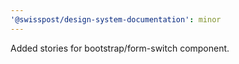 ```yaml
---
'@swisspost/design-system-documentation': minor
---
```


Added stories for bootstrap/form-switch component.
